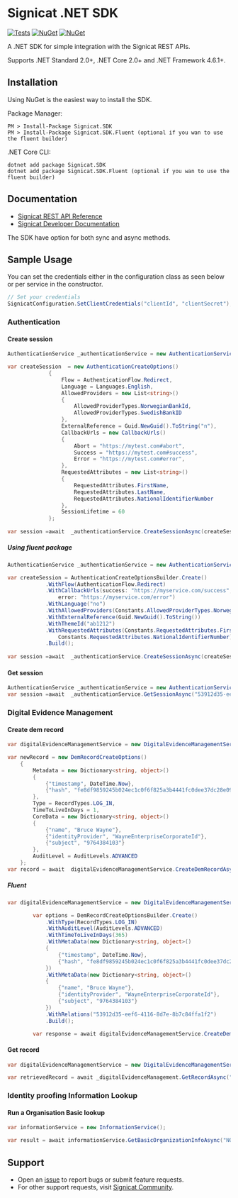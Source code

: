 # Signicat .NET SDK

[![Tests](https://github.com/signicat/signicat-net/actions/workflows/dotnet-build-and-test.yml/badge.svg)](https://github.com/signicat/signicat-net/actions/workflows/dotnet-build-and-test.yml)
[![NuGet](https://img.shields.io/nuget/v/Signicat.SDK.svg)](https://www.nuget.org/packages/Signicat.SDK) [![NuGet](https://img.shields.io/nuget/v/Signicat.SDK.Fluent.svg)](https://www.nuget.org/packages/Signicat.SDK.Fluent)

A .NET SDK for simple integration with the Signicat REST APIs.

Supports .NET Standard 2.0+, .NET Core 2.0+ and .NET Framework 4.6.1+.

## Installation

Using NuGet is the easiest way to install the SDK.

Package Manager:

	PM > Install-Package Signicat.SDK
    PM > Install-Package Signicat.SDK.Fluent (optional if you wan to use the fluent builder)

.NET Core CLI:

	dotnet add package Signicat.SDK
    dotnet add package Signicat.SDK.Fluent (optional if you wan to use the fluent builder)

## Documentation

- [Signicat REST API Reference](https://developer.signicat.com/dtp/apis/authentication/)
- [Signicat Developer Documentation](https://developer.signicat.com/dtp/docs)

The SDK have option for both sync and async methods.

## Sample Usage

You can set the credentials either in the configuration class as seen below or per service in the constructor.

```csharp
// Set your credentials
SignicatConfiguration.SetClientCredentials("clientId", "clientSecret");
```

### Authentication

#### Create session

```csharp
AuthenticationService _authenticationService = new AuthenticationService();

var createSession  = new AuthenticationCreateOptions()
             {
                 Flow = AuthenticationFlow.Redirect,
                 Language = Languages.English,
                 AllowedProviders = new List<string>()
                 {
                     AllowedProviderTypes.NorwegianBankId,
                     AllowedProviderTypes.SwedishBankID
                 },
                 ExternalReference = Guid.NewGuid().ToString("n"),
                 CallbackUrls = new CallbackUrls()
                 {
                     Abort = "https://mytest.com#abort",
                     Success = "https://mytest.com#success",
                     Error = "https://mytest.com#error",
                 },
                 RequestedAttributes = new List<string>()
                 {
                     RequestedAttributes.FirstName,
                     RequestedAttributes.LastName,
                     RequestedAttributes.NationalIdentifierNumber
                 },
                 SessionLifetime = 60
             };
             
var session =await  _authenticationService.CreateSessionAsync(createSession);
```

##### Using fluent package

```csharp
AuthenticationService _authenticationService = new AuthenticationService();

var createSession = AuthenticationCreateOptionsBuilder.Create()
            .WithFlow(AuthenticationFlow.Redirect)
            .WithCallbackUrls(success: "https://myservice.com/success", abort: "https://myservice.com/abort",
                error: "https://myservice.com/error")
            .WithLanguage("no")
            .WithAllowedProviders(Constants.AllowedProviderTypes.NorwegianBankId, Constants.AllowedProviderTypes.iDIN)
            .WithExternalReference(Guid.NewGuid().ToString())
            .WithThemeId("ab1212")
            .WithRequestedAttributes(Constants.RequestedAttributes.FirstName, Constants.RequestedAttributes.LastName,
                Constants.RequestedAttributes.NationalIdentifierNumber)
            .Build();
                
var session =await  _authenticationService.CreateSessionAsync(createSession);
```

#### Get session

```csharp
AuthenticationService _authenticationService = new AuthenticationService();
var session =await  _authenticationService.GetSessionAsync("53912d35-eef6-4116-8d7e-8b7c84ffa1f2");
```

### Digital Evidence Management

#### Create dem record

```csharp
var digitalEvidenceManagementService = new DigitalEvidenceManagementService();

var newRecord = new DemRecordCreateOptions()
    {
        Metadata = new Dictionary<string, object>()
        {
            {"timestamp", DateTime.Now},
            {"hash", "fe8df9859245b024ec1c0f6f825a3b4441fc0dee37dc28e09cc64308ba6714f3"},
        },
        Type = RecordTypes.LOG_IN,
        TimeToLiveInDays = 1,
        CoreData = new Dictionary<string, object>()
        {
            {"name", "Bruce Wayne"},
            {"identityProvider", "WayneEnterpriseCorporateId"},
            {"subject", "9764384103"}
        },
        AuditLevel = AuditLevels.ADVANCED
    };
var record = await  digitalEvidenceManagementService.CreateDemRecordAsync(newRecord);
```

##### Fluent

```csharp
var digitalEvidenceManagementService = new DigitalEvidenceManagementService();

        var options = DemRecordCreateOptionsBuilder.Create()
            .WithType(RecordTypes.LOG_IN)
            .WithAuditLevel(AuditLevels.ADVANCED)
            .WithTimeToLiveInDays(365)
            .WithMetaData(new Dictionary<string, object>()
            {
                {"timestamp", DateTime.Now},
                {"hash", "fe8df9859245b024ec1c0f6f825a3b4441fc0dee37dc28e09cc64308ba6714f3"},
            })
            .WithMetaData(new Dictionary<string, object>()
            {
                {"name", "Bruce Wayne"},
                {"identityProvider", "WayneEnterpriseCorporateId"},
                {"subject", "9764384103"}
            })
            .WithRelations("53912d35-eef6-4116-8d7e-8b7c84ffa1f2")
            .Build();

        var response = await digitalEvidenceManagementService.CreateDemRecordAsync(options);
```

#### Get record

```csharp
var digitalEvidenceManagementService = new DigitalEvidenceManagementService();

var retrievedRecord = await _digitalEvidenceManagement.GetRecordAsync("53912d35-eef6-4116-8d7e-8b7c84ffa1f2");
```

### Identity proofing Information Lookup

#### Run a Organisation Basic lookup
```csharp
var informationService = new InformationService();

var result = await informationService.GetBasicOrganizationInfoAsync("NO", "989584022");
```

## Support

- Open an [issue](https://github.com/signicat/signicat-net/issues) to report bugs or submit feature requests.
- For other support requests, visit [Signicat Community](https://community.signicat.com).
